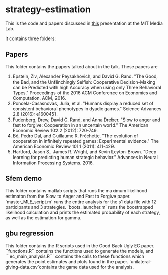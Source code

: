 # strategy-estimation
This is the code and papers discussed in <a href="https://docs.google.com/presentation/d/1GLaxG6KUtdUi_56IFJfmO3W3cUM07x2dODMa8mg4Nvo/edit?usp=sharing">this</a> presentation at the MIT Media Lab. 

It contains three folders:

<h2>Papers</h2>
This folder contains the papers talked about in the talk. These papers are 
<ol>
<li>Epstein, Ziv, Alexander Peysakhovich, and David G. Rand. "The Good, the Bad, and the Unflinchingly Selfish: Cooperative Decision-Making can be Predicted with high Accuracy when using only Three Behavioral Types." Proceedings of the 2016 ACM Conference on Economics and Computation. ACM, 2016.
</li>
<li>Poncela-Casasnovas, Julia, et al. "Humans display a reduced set of consistent behavioral phenotypes in dyadic games." Science Advances 2.8 (2016): e1600451.
</li>
<li>Fudenberg, Drew, David G. Rand, and Anna Dreber. "Slow to anger and fast to forgive: Cooperation in an uncertain world." The American Economic Review 102.2 (2012): 720-749.</li>
<li>Bó, Pedro Dal, and Guillaume R. Fréchette. "The evolution of cooperation in infinitely repeated games: Experimental evidence." The American Economic Review 101.1 (2011): 411-429.</li>
<li>
Hartford, Jason S., James R. Wright, and Kevin Leyton-Brown. "Deep learning for predicting human strategic behavior." Advances in Neural Information Processing Systems. 2016.
</li>
</ol>

<h2>Sfem demo</h2>
This folder contains matlab scripts that runs the maximum likelihood estimaton from the Slow to Anger and Fast to Forgive paper. 
`master_MLE_script.m` runs the entire analysis for the s1 data file with 12 participants and 3 strategies. `boots_launcher.m` runs the boostrapped
likelihood calculation and prints the estimated probability of each strategy, as well as the estimation for gamma. 

<h2>gbu regression</h2>
This folder contains the R scripts used in the Good Back Ugly EC paper. ``functions.R`` contains the functions used to generate the models, and ```ec_main_analysis.R``` contains the calls to these functions which generates the point estimates and plots found in the paper. `unilateral-giving-data.csv`contains the game data used for the analysis. 


